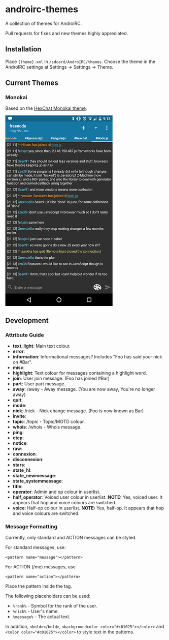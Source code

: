 # androirc-themes
A collection of themes for AndroIRC.

Pull requests for fixes and new themes highly appreciated.

## Installation
Place ```{theme}.xml``` in ```/sdcard/AndroIRC/themes```.
Choose the theme in the AndroIRC settings at Settings -> Settings -> Theme.

## Current Themes

### Monokai
Based on the [HexChat Monokai theme](https://hexchat.github.io/themes.html).

![Monokai screenshot](/Monokai/Monokai_screenshot.png?raw=true "Monokai screenshot")


## Development

### Attribute Guide

- __text_light__: Main text colour.
- __error__: 
- __information__: Informational messages? Includes "Foo has said your nick on #Bar".
- __misc__: 
- __highlight__: Text colour for messages containing a highlight word.
- __join__: User join message. (Foo has joined #Bar)
- __part__: User part message. 
- __away__: /away - Away message. (You are now away, You're no longer away)
- __quit__: 
- __mode__: 
- __nick__: /nick - Nick change message. (Foo is now known as Bar)
- __invite__: 
- __topic__: /topic - Topic/MOTD colour.
- __whois__: /whois - Whois message.
- __ping__: 
- __ctcp__: 
- __notice__: 
- __raw__: 
- __connexion__: 
- __disconnexion__: 
- __stars__: 
- __state_hl__: 
- __state_newmessage__: 
- __state_systemmessage__: 
- __title__: 
- __operator__: Admin and op colour in userlist.
- __half_operator__: Voiced user colour in userlist. __NOTE:__ Yes, voiced user. It appears that hop and voice colours are switched.
- __voice__: Half-op colour in userlist. __NOTE:__ Yes, half-op. It appears that hop and voice colours are switched.

### Message Formatting

Currently, only standard and ACTION messages can be styled.

For standard messages, use:
```
<pattern name="message"></pattern>
```

For ACTION (/me) messages, use
```
<pattern name="action"></pattern>
```

Place the pattern inside the tag.

The following placeholders can be used:
- ```%rank%``` - Symbol for the rank of the user. 
- ```%nick%``` - User's name.
- ```%message%``` - The actual text.

In addition, ```<bold></bold>```, ```<backgroundcolor color="#c01025"></color>``` and ```<color color="#c01025"></color>``` to style text in the patterns.